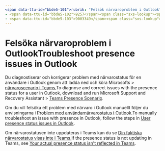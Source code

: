 ```yaml
---
<span data-ttu-id="bbde5-101">rubrik: "Felsök närvaroproblem i Outlook" ms.author: pebaum-författare: pebaum manager: scotv ms.date: 2021-04-08 ms.audience: Admin ms.topic: article ms.service: o365-administration ROBOTS: NOINDEX, NOFOLLOW localization_priority: Priority ms.collection: Adm_O365 ms.custom: (</span><span class="sxs-lookup"><span data-stu-id="bbde5-101">title: "Troubleshoot presence issues in Outlook" ms.author: pebaum author: pebaum manager: scotv ms.date: 04/8/2021 ms.audience: Admin ms.topic: article ms.service: o365-administration ROBOTS: NOINDEX, NOFOLLOW localization_priority: Priority ms.collection: Adm_O365 ms.custom: (</span></span>
- <span data-ttu-id="bbde5-102">9257</span><span class="sxs-lookup"><span data-stu-id="bbde5-102">9257</span></span>
- <span data-ttu-id="bbde5-103">9003349</span><span class="sxs-lookup"><span data-stu-id="bbde5-103">9003349</span></span>
---
```


# <a name="troubleshoot-presence-issues-in-outlook"></a><span data-ttu-id="bbde5-104">Felsöka närvaroproblem i Outlook</span><span class="sxs-lookup"><span data-stu-id="bbde5-104">Troubleshoot presence issues in Outlook</span></span>

<span data-ttu-id="bbde5-105">Du diagnostiserar och korrigerar problem med närvarostatus för en användare i Outlook genom att ladda ned och köra Microsofts > [närvaroscenario i Teams.](https://aka.ms/SaRA-TeamsPresenceScenario)</span><span class="sxs-lookup"><span data-stu-id="bbde5-105">To diagnose and correct issues with the presence status for a user in Outlook, download and run Microsoft Support and Recovery Assistant > [Teams Presence Scenario](https://aka.ms/SaRA-TeamsPresenceScenario).</span></span>

<span data-ttu-id="bbde5-106">Om du vill felsöka ett problem med närvaro i Outlook manuellt följer du anvisningarna i [Problem med användarnärvarostatus i Outlook.](https://docs.microsoft.com/microsoftteams/troubleshoot/teams-im-presence/issues-with-presence-in-outlook)</span><span class="sxs-lookup"><span data-stu-id="bbde5-106">To manually troubleshoot an issue with presence in Outlook, follow the steps in [User presence status issues in Outlook](https://docs.microsoft.com/microsoftteams/troubleshoot/teams-im-presence/issues-with-presence-in-outlook).</span></span>

<span data-ttu-id="bbde5-107">Om närvarostatusen inte uppdateras i Teams kan du se [Din faktiska närvarostatus visas inte i Teams.](https://docs.microsoft.com/microsoftteams/troubleshoot/teams-im-presence/presence-not-show-actual-status)</span><span class="sxs-lookup"><span data-stu-id="bbde5-107">If the presence status is not updating in Teams, see [Your actual presence status isn't reflected in Teams](https://docs.microsoft.com/microsoftteams/troubleshoot/teams-im-presence/presence-not-show-actual-status).</span></span>
